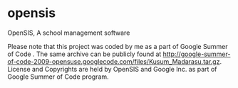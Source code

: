opensis
=======

OpenSIS, A school management software

Please note that this project was coded by me as a part of Google Summer of Code . 
The same archive can be publicly found at http://google-summer-of-code-2009-opensuse.googlecode.com/files/Kusum_Madarasu.tar.gz.
License and Copyrights are held by OpenSIS and Google Inc. as part of Google Summer of Code program.